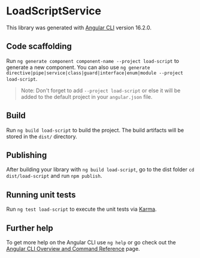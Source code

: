 # LoadScriptService

This library was generated with [Angular CLI](https://github.com/angular/angular-cli) version 16.2.0.

## Code scaffolding

Run `ng generate component component-name --project load-script` to generate a new component. You can also use `ng generate directive|pipe|service|class|guard|interface|enum|module --project load-script`.
> Note: Don't forget to add `--project load-script` or else it will be added to the default project in your `angular.json` file. 

## Build

Run `ng build load-script` to build the project. The build artifacts will be stored in the `dist/` directory.

## Publishing

After building your library with `ng build load-script`, go to the dist folder `cd dist/load-script` and run `npm publish`.

## Running unit tests

Run `ng test load-script` to execute the unit tests via [Karma](https://karma-runner.github.io).

## Further help

To get more help on the Angular CLI use `ng help` or go check out the [Angular CLI Overview and Command Reference](https://angular.io/cli) page.
